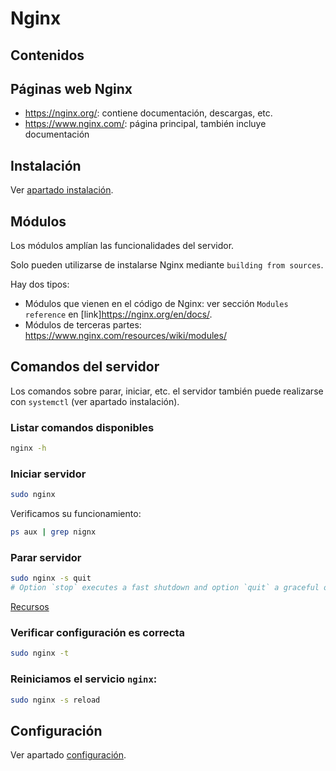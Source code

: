 # Nginx

## Contenidos


## Páginas web Nginx

- <https://nginx.org/>: contiene documentación, descargas, etc.
- <https://www.nginx.com/>: página principal, también incluye documentación

## Instalación

Ver [apartado instalación](installation.html).

## Módulos

Los módulos amplían las funcionalidades del servidor.

Solo pueden utilizarse de instalarse Nginx mediante `building from sources`.

Hay dos tipos:

- Módulos que vienen en el código de Nginx: ver sección `Modules reference` en [link]<https://nginx.org/en/docs/>.
- Módulos de terceras partes: <https://www.nginx.com/resources/wiki/modules/>

## Comandos del servidor

Los comandos sobre parar, iniciar, etc. el servidor también puede realizarse con `systemctl` (ver apartado instalación).

### Listar comandos disponibles

```bash
nginx -h
```

### Iniciar servidor

```bash
sudo nginx
```

Verificamos su funcionamiento:

```bash
ps aux | grep nignx
```

### Parar servidor

```bash
sudo nginx -s quit
# Option `stop` executes a fast shutdown and option `quit` a graceful one.
```

[Recursos](https://nginx.org/en/docs/beginners_guide.html)

### Verificar configuración es correcta

```bash
sudo nginx -t
```

### Reiniciamos el servicio `nginx`:

```bash
sudo nginx -s reload
```

## Configuración

Ver apartado [configuración](configuration.html).

